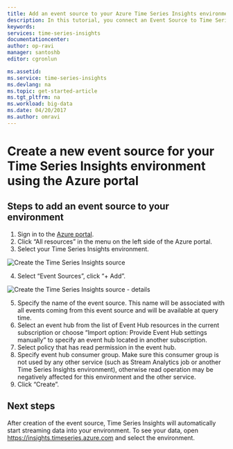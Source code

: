 ```yaml
---
title: Add an event source to your Azure Time Series Insights environment | Microsoft Docs
description: In this tutorial, you connect an Event Source to Time Series Insights
keywords: 
services: time-series-insights
documentationcenter: 
author: op-ravi
manager: santoshb
editor: cgronlun

ms.assetid: 
ms.service: time-series-insights
ms.devlang: na
ms.topic: get-started-article
ms.tgt_pltfrm: na
ms.workload: big-data
ms.date: 04/20/2017
ms.author: omravi
---
```


# Create a new event source for your Time Series Insights environment using the Azure portal



## Steps to add an event source to your environment

1.	Sign in to the [Azure portal](https://portal.azure.com).
2.	Click “All resources” in the menu on the left side of the Azure portal.
3.	Select your Time Series Insights environment.
  
  ![Create the Time Series Insights source](media/add-event-source/getstarted-create-eventsource1.png)
  
4.	Select “Event Sources”, click “+ Add”.
  
  ![Create the Time Series Insights source - details](media/add-event-source/getstarted-create-eventsource2.png)
  
5.	Specify the name of the event source. This name will be associated with all events coming from this event source and will be available at query time.
6.	Select an event hub from the list of Event Hub resources in the current subscription or choose “Import option: Provide Event Hub settings manually” to specify an event hub located in another subscription.
7.	Select policy that has read permission in the event hub.
8.	Specify event hub consumer group. Make sure this consumer group is not used by any other service (such as Stream Analytics job or another Time Series Insights environment), otherwise read operation may be negatively affected for this environment and the other service.
9.	Click “Create”.

## Next steps

After creation of the event source, Time Series Insights will automatically start streaming data into your environment. To see your data, open https://insights.timeseries.azure.com and select the environment.
